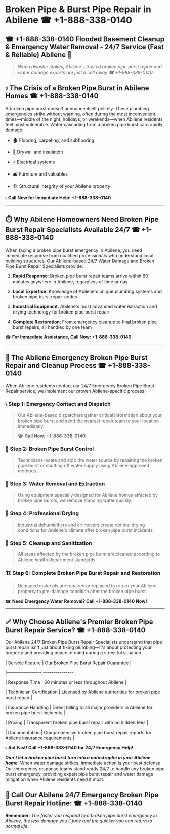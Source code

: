 # Broken Pipe & Burst Pipe Repair in Abilene ☎ +1-888-338-0140  
## ☎ +1-888-338-0140 Flooded Basement Cleanup & Emergency Water Removal - 24/7 Service (Fast & Reliable) Abilene 🚨  

> *When disaster strikes, Abilene's trusted broken pipe burst repair and water damage experts are just a call away ☎ +1-888-338-0140*  

## 💧 The Crisis of a Broken Pipe Burst in Abilene Homes ☎ +1-888-338-0140  

A broken pipe burst doesn't announce itself politely. These plumbing emergencies strike without warning, often during the most inconvenient times—middle of the night, holidays, or weekends—when Abilene residents feel most vulnerable. Water cascading from a broken pipe burst can rapidly damage:  

* 🏠 Flooring, carpeting, and subflooring  
* 🧱 Drywall and insulation  
* ⚡ Electrical systems  
* 🛋️ Furniture and valuables  
* 🏗️ Structural integrity of your Abilene property  

📞 **Call Now for Immediate Help: +1-888-338-0140**  

---  

## ⏱️ Why Abilene Homeowners Need Broken Pipe Burst Repair Specialists Available 24/7 ☎ +1-888-338-0140  

When facing a broken pipe burst emergency in Abilene, you need immediate response from qualified professionals who understand local building structures. Our Abilene-based 24/7 Water Damage and Broken Pipe Burst Repair Specialists provide:  

1. **Rapid Response**: Broken pipe burst repair teams arrive within 60 minutes anywhere in Abilene, regardless of time or day  
2. **Local Expertise**: Knowledge of Abilene's unique plumbing systems and broken pipe burst repair codes  
3. **Industrial Equipment**: Abilene's most advanced water extraction and drying technology for broken pipe burst repair  
4. **Complete Restoration**: From emergency cleanup to final broken pipe burst repairs, all handled by one team  

☎ **For Immediate Assistance, Call Now: +1-888-338-0140**  

---  

## 🔧 The Abilene Emergency Broken Pipe Burst Repair and Cleanup Process ☎ +1-888-338-0140  

When Abilene residents contact our 24/7 Emergency Broken Pipe Burst Repair service, we implement our proven Abilene-specific process:  

### 📞 Step 1: Emergency Contact and Dispatch  
> Our Abilene-based dispatchers gather critical information about your broken pipe burst and send the nearest repair team to your location immediately.  
> ☎ **Call Now: +1-888-338-0140**  

### 🚿 Step 2: Broken Pipe Burst Control  
> Technicians locate and stop the water source by repairing the broken pipe burst or shutting off water supply using Abilene-approved methods.  

### 🌊 Step 3: Water Removal and Extraction  
> Using equipment specially designed for Abilene homes affected by broken pipe bursts, we remove standing water quickly.  

### 💨 Step 4: Professional Drying  
> Industrial dehumidifiers and air movers create optimal drying conditions for Abilene's climate after broken pipe burst incidents.  

### 🧼 Step 5: Cleanup and Sanitization  
> All areas affected by the broken pipe burst are cleaned according to Abilene health department standards.  

### 🏗️ Step 6: Complete Broken Pipe Burst Repair and Restoration  
> Damaged materials are repaired or replaced to return your Abilene property to pre-damage condition after the broken pipe burst.  

☎ **Need Emergency Water Removal? Call +1-888-338-0140 Now!**  

---  

## ✅ Why Choose Abilene's Premier Broken Pipe Burst Repair Service? ☎ +1-888-338-0140  

Our Abilene 24/7 Broken Pipe Burst Repair Specialists understand that pipe burst repair isn't just about fixing plumbing—it's about protecting your property and providing peace of mind during a stressful situation.  

| Service Feature | Our Broken Pipe Burst Repair Guarantee |  
|-----------------|---------------|  
| Response Time | 60 minutes or less throughout Abilene |  
| Technician Certification | Licensed by Abilene authorities for broken pipe burst repair |  
| Insurance Handling | Direct billing to all major providers in Abilene for broken pipe burst incidents |  
| Pricing | Transparent broken pipe burst repair with no hidden fees |  
| Documentation | Comprehensive broken pipe burst repair reports for Abilene insurance requirements |  

📞 **Act Fast! Call +1-888-338-0140 for 24/7 Emergency Help!**  

***Don't let a broken pipe burst turn into a catastrophe in your Abilene home.*** When water damage strikes, immediate action is your best defense. Our emergency response teams stand ready 24/7 to handle any broken pipe burst emergency, providing expert pipe burst repair and water damage mitigation when Abilene residents need it most.  

## 📱 Call Our Abilene 24/7 Emergency Broken Pipe Burst Repair Hotline: ☎ +1-888-338-0140  

**Remember**: *The faster you respond to a broken pipe burst emergency in Abilene, the less damage you'll face and the quicker you can return to normal life.*